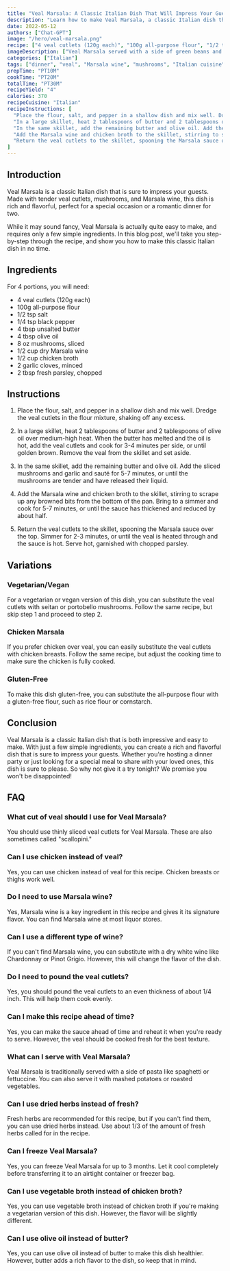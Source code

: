 ```yaml
---
title: "Veal Marsala: A Classic Italian Dish That Will Impress Your Guests"
description: "Learn how to make Veal Marsala, a classic Italian dish that is both impressive and easy to make. Perfect for a dinner party or a special occasion, this dish is sure to impress your guests."
date: 2022-05-12
authors: ["Chat-GPT"]
image: "/hero/veal-marsala.png"
recipe: ["4 veal cutlets (120g each)", "100g all-purpose flour", "1/2 tsp salt", "1/4 tsp black pepper", "4 tbsp unsalted butter", "4 tbsp olive oil", "8 oz mushrooms, sliced", "1/2 cup dry Marsala wine", "1/2 cup chicken broth", "2 garlic cloves, minced", "2 tbsp fresh parsley, chopped"]
imageDescription: ["Veal Marsala served with a side of green beans and roasted potatoes", "A plate of Veal Marsala garnished with fresh parsley", "A close-up of Veal Marsala with mushrooms and Marsala wine sauce", "A top-down view of Veal Marsala on a white plate"]
categories: ["Italian"]
tags: ["dinner", "veal", "Marsala wine", "mushrooms", "Italian cuisine"]
prepTime: "PT10M"
cookTime: "PT20M"
totalTime: "PT30M"
recipeYield: "4"
calories: 370
recipeCuisine: "Italian"
recipeInstructions: [
  "Place the flour, salt, and pepper in a shallow dish and mix well. Dredge the veal cutlets in the flour mixture, shaking off any excess.", 
  "In a large skillet, heat 2 tablespoons of butter and 2 tablespoons of olive oil over medium-high heat. When the butter has melted and the oil is hot, add the veal cutlets and cook for 3-4 minutes per side, or until golden brown. Remove the veal from the skillet and set aside.",
  "In the same skillet, add the remaining butter and olive oil. Add the sliced mushrooms and garlic and sauté for 5-7 minutes, or until the mushrooms are tender and have released their liquid.",
  "Add the Marsala wine and chicken broth to the skillet, stirring to scrape up any browned bits from the bottom of the pan. Bring to a simmer and cook for 5-7 minutes, or until the sauce has thickened and reduced by about half.",
  "Return the veal cutlets to the skillet, spooning the Marsala sauce over the top. Simmer for 2-3 minutes, or until the veal is heated through and the sauce is hot. Serve hot, garnished with chopped parsley."
]
---
```


## Introduction

Veal Marsala is a classic Italian dish that is sure to impress your guests. Made with tender veal cutlets, mushrooms, and Marsala wine, this dish is rich and flavorful, perfect for a special occasion or a romantic dinner for two. 

While it may sound fancy, Veal Marsala is actually quite easy to make, and requires only a few simple ingredients. In this blog post, we'll take you step-by-step through the recipe, and show you how to make this classic Italian dish in no time.

## Ingredients

For 4 portions, you will need:

- 4 veal cutlets (120g each)
- 100g all-purpose flour
- 1/2 tsp salt
- 1/4 tsp black pepper
- 4 tbsp unsalted butter
- 4 tbsp olive oil
- 8 oz mushrooms, sliced
- 1/2 cup dry Marsala wine
- 1/2 cup chicken broth
- 2 garlic cloves, minced
- 2 tbsp fresh parsley, chopped

## Instructions

1. Place the flour, salt, and pepper in a shallow dish and mix well. Dredge the veal cutlets in the flour mixture, shaking off any excess.

2. In a large skillet, heat 2 tablespoons of butter and 2 tablespoons of olive oil over medium-high heat. When the butter has melted and the oil is hot, add the veal cutlets and cook for 3-4 minutes per side, or until golden brown. Remove the veal from the skillet and set aside.

3. In the same skillet, add the remaining butter and olive oil. Add the sliced mushrooms and garlic and sauté for 5-7 minutes, or until the mushrooms are tender and have released their liquid.

4. Add the Marsala wine and chicken broth to the skillet, stirring to scrape up any browned bits from the bottom of the pan. Bring to a simmer and cook for 5-7 minutes, or until the sauce has thickened and reduced by about half.

5. Return the veal cutlets to the skillet, spooning the Marsala sauce over the top. Simmer for 2-3 minutes, or until the veal is heated through and the sauce is hot. Serve hot, garnished with chopped parsley.

## Variations

### Vegetarian/Vegan

For a vegetarian or vegan version of this dish, you can substitute the veal cutlets with seitan or portobello mushrooms. Follow the same recipe, but skip step 1 and proceed to step 2.

### Chicken Marsala

If you prefer chicken over veal, you can easily substitute the veal cutlets with chicken breasts. Follow the same recipe, but adjust the cooking time to make sure the chicken is fully cooked.

### Gluten-Free

To make this dish gluten-free, you can substitute the all-purpose flour with a gluten-free flour, such as rice flour or cornstarch.

## Conclusion

Veal Marsala is a classic Italian dish that is both impressive and easy to make. With just a few simple ingredients, you can create a rich and flavorful dish that is sure to impress your guests. Whether you're hosting a dinner party or just looking for a special meal to share with your loved ones, this dish is sure to please. So why not give it a try tonight? We promise you won't be disappointed!

## FAQ

### What cut of veal should I use for Veal Marsala?

You should use thinly sliced veal cutlets for Veal Marsala. These are also sometimes called "scallopini."

### Can I use chicken instead of veal?

Yes, you can use chicken instead of veal for this recipe. Chicken breasts or thighs work well.

### Do I need to use Marsala wine?

Yes, Marsala wine is a key ingredient in this recipe and gives it its signature flavor. You can find Marsala wine at most liquor stores.

### Can I use a different type of wine?

If you can't find Marsala wine, you can substitute with a dry white wine like Chardonnay or Pinot Grigio. However, this will change the flavor of the dish.

### Do I need to pound the veal cutlets?

Yes, you should pound the veal cutlets to an even thickness of about 1/4 inch. This will help them cook evenly.

### Can I make this recipe ahead of time?

Yes, you can make the sauce ahead of time and reheat it when you're ready to serve. However, the veal should be cooked fresh for the best texture.

### What can I serve with Veal Marsala?

Veal Marsala is traditionally served with a side of pasta like spaghetti or fettuccine. You can also serve it with mashed potatoes or roasted vegetables.

### Can I use dried herbs instead of fresh?

Fresh herbs are recommended for this recipe, but if you can't find them, you can use dried herbs instead. Use about 1/3 of the amount of fresh herbs called for in the recipe.

### Can I freeze Veal Marsala?

Yes, you can freeze Veal Marsala for up to 3 months. Let it cool completely before transferring it to an airtight container or freezer bag.

### Can I use vegetable broth instead of chicken broth?

Yes, you can use vegetable broth instead of chicken broth if you're making a vegetarian version of this dish. However, the flavor will be slightly different. 

### Can I use olive oil instead of butter?

Yes, you can use olive oil instead of butter to make this dish healthier. However, butter adds a rich flavor to the dish, so keep that in mind.